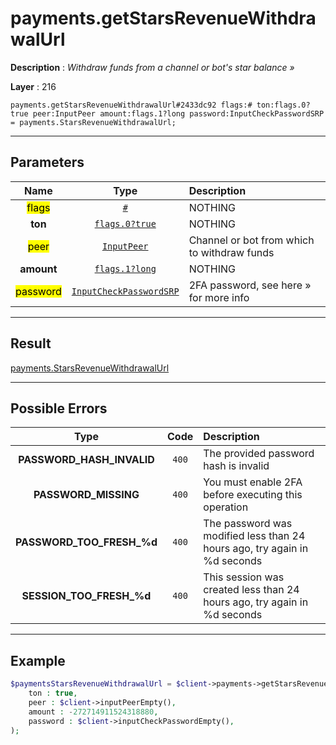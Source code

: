 # payments.getStarsRevenueWithdrawalUrl

**Description** : *Withdraw funds from a channel or bot&#039;s star balance &raquo;*

**Layer** : 216

```tl
payments.getStarsRevenueWithdrawalUrl#2433dc92 flags:# ton:flags.0?true peer:InputPeer amount:flags.1?long password:InputCheckPasswordSRP = payments.StarsRevenueWithdrawalUrl;
```

---

## Parameters

| Name | Type | Description |
| :---: | :---: | :--- |
| <mark>flags</mark> | [`#`](type/#) | NOTHING |
| **ton** | [`flags.0?true`](type/true) | NOTHING |
| <mark>peer</mark> | [`InputPeer`](type/InputPeer) | Channel or bot from which to withdraw funds |
| **amount** | [`flags.1?long`](type/long) | NOTHING |
| <mark>password</mark> | [`InputCheckPasswordSRP`](type/InputCheckPasswordSRP) | 2FA password, see here » for more info |

---

## Result

[payments.StarsRevenueWithdrawalUrl](type/payments.StarsRevenueWithdrawalUrl)

---

## Possible Errors

| Type | Code | Description |
| :---: | :---: | :--- |
| **PASSWORD_HASH_INVALID** | `400` | The provided password hash is invalid |
| **PASSWORD_MISSING** | `400` | You must enable 2FA before executing this operation |
| **PASSWORD_TOO_FRESH_%d** | `400` | The password was modified less than 24 hours ago, try again in %d seconds |
| **SESSION_TOO_FRESH_%d** | `400` | This session was created less than 24 hours ago, try again in %d seconds |

---

## Example

```php
$paymentsStarsRevenueWithdrawalUrl = $client->payments->getStarsRevenueWithdrawalUrl(
	ton : true,
	peer : $client->inputPeerEmpty(),
	amount : -272714911524318880,
	password : $client->inputCheckPasswordEmpty(),
);
```